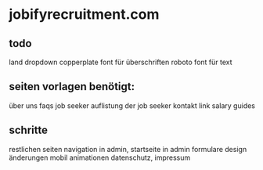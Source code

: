 # jobifyrecruitment.com

## todo
land dropdown
copperplate font für überschriften
roboto font für text

## seiten vorlagen benötigt:
über uns
faqs job seeker
auflistung der job seeker
kontakt
link salary guides

## schritte
restlichen seiten
navigation in admin, startseite in admin
formulare
design änderungen
mobil
animationen
datenschutz, impressum
